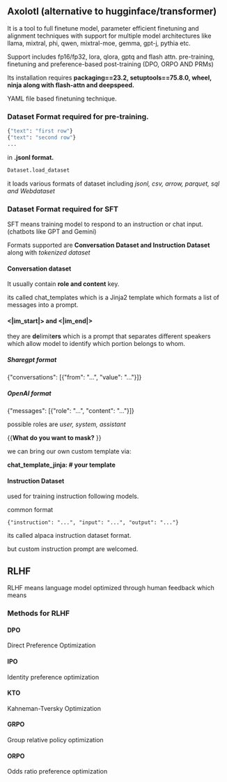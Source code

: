 ## Axolotl (alternative to hugginface/transformer)

It is a tool to full finetune model, parameter efficient finetuning and alignment techniques with support for multiple model architectures like llama, mixtral, phi, qwen, mixtral-moe, gemma, gpt-j, pythia etc. 

Support includes fp16/fp32, lora, qlora, gptq and flash attn. pre-training, finetuning and preference-based post-training (DPO, ORPO AND PRMs) 

Its installation requires **packaging==23.2, setuptools==75.8.0, wheel, ninja along with flash-attn and deepspeed.**

YAML file based finetuning technique. 

### Dataset Format required for pre-training. 

```python
{"text": "first row"}
{"text": "second row"}
...
```
in **.jsonl format.** 

```python
Dataset.load_dataset
```
it loads various formats of dataset including *jsonl, csv, arrow, parquet, sql and Webdataset*

### Dataset Format required for SFT

SFT means training model to respond to an instruction or chat input. (chatbots like GPT and Gemini)

Formats supported are **Conversation Dataset and Instruction Dataset** along with *tokenized dataset*

#### Conversation dataset 

It usually contain **role and content** key. 

its called chat_templates which is a Jinja2 template which formats a list of messages into a prompt. 


#### <|im_start|> and <|im_end|>

they are **de**limit**ers** which is a prompt that separates different speakers which  allow model to identify which portion belongs to whom. 

##### Sharegpt format

{"conversations": [{"from": "...", "value": "..."}]}

##### OpenAI format

{"messages": [{"role": "...", "content": "..."}]}

possible roles are *user, system, assistant*

{{**What do you want to mask?** }}

we can bring our own custom template via: 

**chat_template_jinja: # your template**

#### Instruction Dataset

used for training instruction following models. 

common format

```{"instruction": "...", "input": "...", "output": "..."}```

its called alpaca instruction dataset format. 

but custom instruction prompt are welcomed. 

## RLHF

RLHF means language model optimized through human feedback which means


### Methods for RLHF

#### DPO 

Direct Preference Optimization


#### IPO

Identity preference optimization

#### KTO

Kahneman-Tversky Optimization

#### GRPO

Group relative policy optimization

#### ORPO

Odds ratio preference optimization




